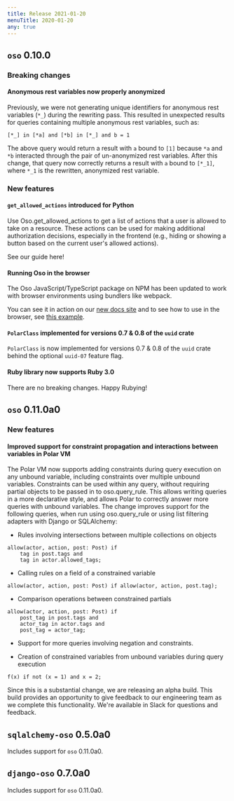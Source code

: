```yaml
---
title: Release 2021-01-20
menuTitle: 2020-01-20
any: true
---
```


## `oso` 0.10.0

### Breaking changes

#### Anonymous rest variables now properly anonymized

Previously, we were not generating unique identifiers for anonymous rest
variables (`*_`) during the rewriting pass. This resulted in unexpected
results for queries containing multiple anonymous rest variables, such as:

```
[*_] in [*a] and [*b] in [*_] and b = 1
```

The above query would return a result with `a` bound to `[1]` because
`*a` and `*b` interacted through the pair of un-anonymized rest variables.
After this change, that query now correctly returns a result with `a` bound
to `[*_1]`, where `*_1` is the rewritten, anonymized rest variable.

### New features

#### `get_allowed_actions` introduced for Python

Use Oso.get_allowed_actions to get a list of actions that a user
is allowed to take on a resource. These actions can be used for making
additional authorization decisions, especially in the frontend (e.g., hiding
or showing a button based on the current user's allowed actions).

See our guide here!

#### Running Oso in the browser

The Oso JavaScript/TypeScript package on NPM has been updated to work with
browser environments using bundlers like webpack.

You can see it in action on our [new docs site](https://docs.osohq.com/v2/index.html)
and to see how to use in the browser, see [this example](https://github.com/osohq/oso-browser-quickstart).

#### `PolarClass` implemented for versions 0.7 & 0.8 of the `uuid` crate

`PolarClass` is now implemented for versions 0.7 & 0.8 of the `uuid` crate
behind the optional `uuid-07` feature flag.

#### Ruby library now supports Ruby 3.0

There are no breaking changes. Happy Rubying!

## `oso` 0.11.0a0

### New features

#### Improved support for constraint propagation and interactions between variables in Polar VM

The Polar VM now supports adding constraints during query execution on any
unbound variable, including constraints over multiple unbound variables.
Constraints can be used within any query, without requiring partial objects to
be passed in to oso.query_rule.  This allows writing queries in a more
declarative style, and allows Polar to correctly answer more queries with
unbound variables.  The change improves support for the following
queries, when run using oso.query_rule or using list filtering adapters with
Django or SQLAlchemy:


* Rules involving intersections between multiple collections on objects

```
allow(actor, action, post: Post) if
    tag in post.tags and
    tag in actor.allowed_tags;
```


* Calling rules on a field of a constrained variable

```
allow(actor, action, post: Post) if allow(actor, action, post.tag);
```


* Comparison operations between constrained partials

```
allow(actor, action, post: Post) if
    post_tag in post.tags and
    actor_tag in actor.tags and
    post_tag = actor_tag;
```


* Support for more queries involving negation and constraints.


* Creation of constrained variables from unbound variables during query execution

```
f(x) if not (x = 1) and x = 2;
```

Since this is a substantial change, we are releasing an alpha build. This build
provides an opportunity to give feedback to our engineering team as we complete
this functionality. We're available in Slack for questions and feedback.

## `sqlalchemy-oso` 0.5.0a0

Includes support for `oso` 0.11.0a0.

## `django-oso` 0.7.0a0

Includes support for `oso` 0.11.0a0.

